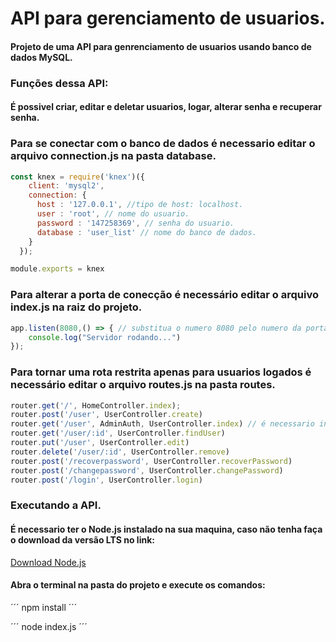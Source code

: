# API para gerenciamento de usuarios.

#### Projeto de uma API para genrenciamento de usuarios usando banco de dados MySQL.

### Funções dessa API:

#### É possivel criar, editar e deletar usuarios, logar, alterar senha e recuperar senha.

### Para se conectar com o banco de dados é necessario editar o arquivo connection.js na pasta database.
~~~javascript
const knex = require('knex')({
    client: 'mysql2',
    connection: {
      host : '127.0.0.1', //tipo de host: localhost.
      user : 'root', // nome do usuario.
      password : '147258369', // senha do usuario.
      database : 'user_list' // nome do banco de dados.
    }
  });

module.exports = knex
~~~

### Para alterar a porta de conecção é necessário editar o arquivo index.js na raiz do projeto.
~~~javascript
app.listen(8080,() => { // substitua o numero 8080 pelo numero da porta que deseja usar.
    console.log("Servidor rodando...")
});
~~~

### Para tornar uma rota restrita apenas para usuarios logados é necessário editar o arquivo routes.js na pasta routes.
~~~javascript
router.get('/', HomeController.index);
router.post('/user', UserController.create)
router.get('/user', AdminAuth, UserController.index) // é necessario inserir AdminAuth entre a rota e o controller como no exemplo dessa linha.
router.get('/user/:id', UserController.findUser)
router.put('/user', UserController.edit)
router.delete('/user/:id', UserController.remove)
router.post('/recoverpassword', UserController.recoverPassword)
router.post('/changepassword', UserController.changePassword)
router.post('/login', UserController.login)
~~~

### Executando a API.

#### É necessario ter o Node.js instalado na sua maquina, caso não tenha faça o download da versão LTS no link:

[Download Node.js](https://nodejs.org/en)

#### Abra o terminal na pasta do projeto e execute os comandos:

´´´
npm install
´´´

´´´
node index.js
´´´
